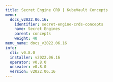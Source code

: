 ```yaml
---
title: Secret Engine CRD | KubeVault Concepts
menu:
  docs_v2022.06.16:
    identifier: secret-engine-crds-concepts
    name: Secret Engines
    parent: concepts
    weight: 40
menu_name: docs_v2022.06.16
info:
  cli: v0.8.0
  installer: v2022.06.16
  operator: v0.8.0
  unsealer: v0.8.0
  version: v2022.06.16
---
```


